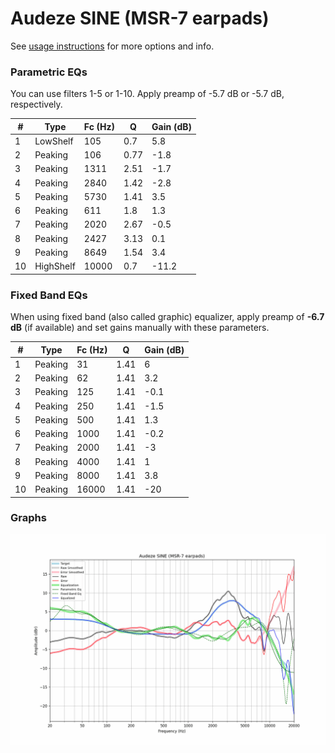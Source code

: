 # Audeze SINE (MSR-7 earpads)
See [usage instructions](https://github.com/jaakkopasanen/AutoEq#usage) for more options and info.

### Parametric EQs
You can use filters 1-5 or 1-10. Apply preamp of -5.7 dB or -5.7 dB, respectively.

|   # | Type      |   Fc (Hz) |    Q |   Gain (dB) |
|-----|-----------|-----------|------|-------------|
|   1 | LowShelf  |       105 | 0.7  |         5.8 |
|   2 | Peaking   |       106 | 0.77 |        -1.8 |
|   3 | Peaking   |      1311 | 2.51 |        -1.7 |
|   4 | Peaking   |      2840 | 1.42 |        -2.8 |
|   5 | Peaking   |      5730 | 1.41 |         3.5 |
|   6 | Peaking   |       611 | 1.8  |         1.3 |
|   7 | Peaking   |      2020 | 2.67 |        -0.5 |
|   8 | Peaking   |      2427 | 3.13 |         0.1 |
|   9 | Peaking   |      8649 | 1.54 |         3.4 |
|  10 | HighShelf |     10000 | 0.7  |       -11.2 |

### Fixed Band EQs
When using fixed band (also called graphic) equalizer, apply preamp of **-6.7 dB** (if available) and set gains manually with these parameters.

|   # | Type    |   Fc (Hz) |    Q |   Gain (dB) |
|-----|---------|-----------|------|-------------|
|   1 | Peaking |        31 | 1.41 |         6   |
|   2 | Peaking |        62 | 1.41 |         3.2 |
|   3 | Peaking |       125 | 1.41 |        -0.1 |
|   4 | Peaking |       250 | 1.41 |        -1.5 |
|   5 | Peaking |       500 | 1.41 |         1.3 |
|   6 | Peaking |      1000 | 1.41 |        -0.2 |
|   7 | Peaking |      2000 | 1.41 |        -3   |
|   8 | Peaking |      4000 | 1.41 |         1   |
|   9 | Peaking |      8000 | 1.41 |         3.8 |
|  10 | Peaking |     16000 | 1.41 |       -20   |

### Graphs
![](./Audeze%20SINE%20(MSR-7%20earpads).png)
